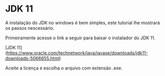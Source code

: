 # JDK 11

A instalação do JDK no windows é bem simples, este tutorial lhe mostrará os passos 
nescessário.

Primeiramente acesse o link a seguir para baixar o instalador do JDK 11. 

[JDK 11] (https://www.oracle.com/technetwork/java/javase/downloads/jdk11-downloads-5066655.html) 

Aceite a licença e escolha o arquivo com extensão .exe. 